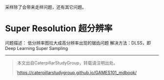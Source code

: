 采样除了会带来走样问题，还有其它问题。  

# Super Resolution 超分辨率

问题描述： 低分辨率图拉大成高分辨率出现的锯齿问题
解决方法：DLSS，即Deep Learning Super Sampling

----------------------------
> 本文出自CaterpillarStudyGroup，转载请注明出处。
>
> https://caterpillarstudygroup.github.io/GAMES101_mdbook/
